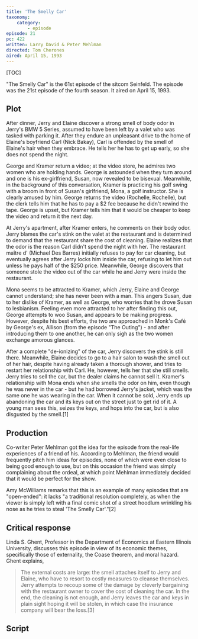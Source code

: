 ```yaml
---
title: 'The Smelly Car'
taxonomy:
    category:
        - episode
episode: 21
pc: 422         
written: Larry David & Peter Mehlman
directed: Tom Cherones
aired: April 15, 1993
---
```


[TOC]

"The Smelly Car" is the 61st episode of the sitcom Seinfeld. The episode was the 21st episode of the fourth season. It aired on April 15, 1993.

## Plot

After dinner, Jerry and Elaine discover a strong smell of body odor in Jerry's BMW 5 Series, assumed to have been left by a valet who was tasked with parking it. After they endure an unpleasant drive to the home of Elaine's boyfriend Carl (Nick Bakay), Carl is offended by the smell of Elaine's hair when they embrace. He tells her he has to get up early, so she does not spend the night.

George and Kramer return a video; at the video store, he admires two women who are holding hands. George is astounded when they turn around and one is his ex-girlfriend, Susan, now revealed to be bisexual. Meanwhile, in the background of this conversation, Kramer is practicing his golf swing with a broom in front of Susan's girlfriend, Mona, a golf instructor. She is clearly amused by him. George returns the video (Rochelle, Rochelle), but the clerk tells him that he has to pay a $2 fee because he didn't rewind the tape. George is upset, but Kramer tells him that it would be cheaper to keep the video and return it the next day.

At Jerry's apartment, after Kramer enters, he comments on their body odor. Jerry blames the car's stink on the valet at the restaurant and is determined to demand that the restaurant share the cost of cleaning. Elaine realizes that the odor is the reason Carl didn't spend the night with her. The restaurant maître d' (Michael Des Barres) initially refuses to pay for car cleaning, but eventually agrees after Jerry locks him inside the car, refusing to let him out unless he pays half of the $250 price. Meanwhile, George discovers that someone stole the video out of the car while he and Jerry were inside the restaurant.

Mona seems to be attracted to Kramer, which Jerry, Elaine and George cannot understand; she has never been with a man. This angers Susan, due to her dislike of Kramer, as well as George, who worries that he drove Susan to lesbianism. Feeling even more attracted to her after finding this out, George attempts to woo Susan, and appears to be making progress. However, despite his best efforts, the two are approached in Monk's Café by George's ex, Allison (from the episode "The Outing") - and after introducing them to one another, he can only sigh as the two women exchange amorous glances.

After a complete "de-ionizing" of the car, Jerry discovers the stink is still there. Meanwhile, Elaine decides to go to a hair salon to wash the smell out of her hair, despite having already taken a thorough shower, and tries to restart her relationship with Carl. He, however, tells her that she still smells. Jerry tries to sell the car, but the dealer claims he cannot sell it. Kramer's relationship with Mona ends when she smells the odor on him, even though he was never in the car - but he had borrowed Jerry's jacket, which was the same one he was wearing in the car. When it cannot be sold, Jerry ends up abandoning the car and its keys out on the street just to get rid of it. A young man sees this, seizes the keys, and hops into the car, but is also disgusted by the smell.[1]

## Production

Co-writer Peter Mehlman got the idea for the episode from the real-life experiences of a friend of his. According to Mehlman, the friend would frequently pitch him ideas for episodes, none of which were even close to being good enough to use, but on this occasion the friend was simply complaining about the ordeal, at which point Mehlman immediately decided that it would be perfect for the show.

Amy McWilliams remarks that this is an example of many episodes that are "open-ended": it lacks "a traditional resolution completely, as when the viewer is simply left with a final comic shot of a street hoodlum wrinkling his nose as he tries to steal 'The Smelly Car'."[2]

## Critical response

Linda S. Ghent, Professor in the Department of Economics at Eastern Illinois University, discusses this episode in view of its economic themes, specifically those of externality, the Coase theorem, and moral hazard. Ghent explains,

> The external costs are large: the smell attaches itself to Jerry and Elaine, who have to resort to costly measures to cleanse themselves. Jerry attempts to recoup some of the damage by cleverly bargaining with the restaurant owner to cover the cost of cleaning the car. In the end, the cleaning is not enough, and Jerry leaves the car and keys in plain sight hoping it will be stolen, in which case the insurance company will bear the loss.[3]

## Script
